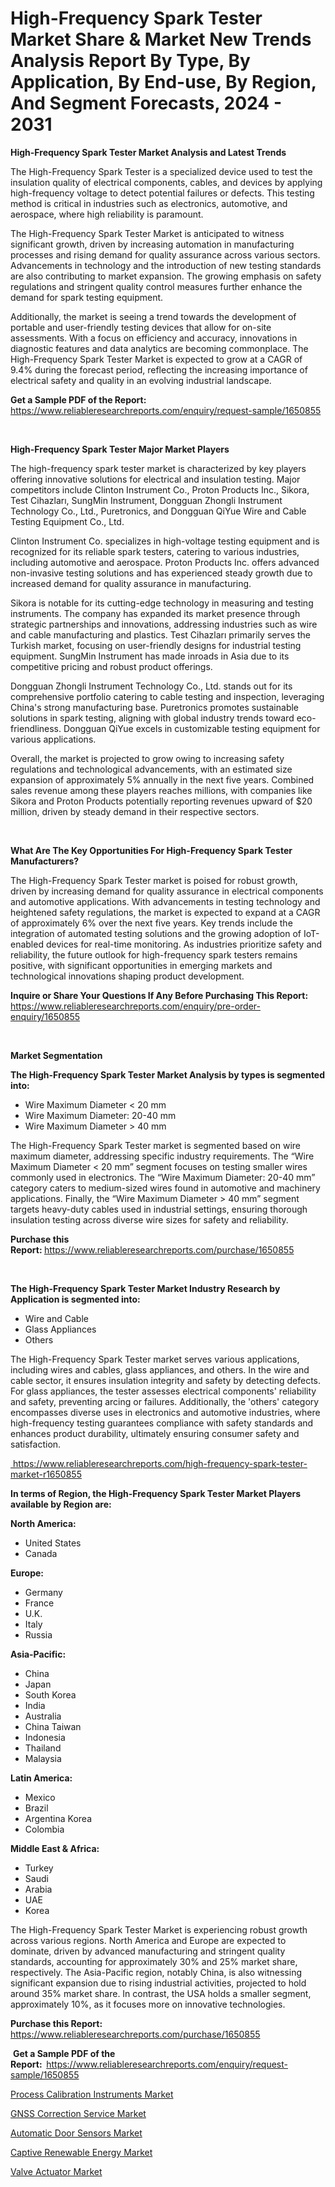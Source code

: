 <p><h1>High-Frequency Spark Tester Market Share & Market New Trends Analysis Report By Type, By Application, By End-use, By Region, And Segment Forecasts, 2024 - 2031</h1></p><p><strong>High-Frequency Spark Tester Market Analysis and Latest Trends</strong></p>
<p><p>The High-Frequency Spark Tester is a specialized device used to test the insulation quality of electrical components, cables, and devices by applying high-frequency voltage to detect potential failures or defects. This testing method is critical in industries such as electronics, automotive, and aerospace, where high reliability is paramount.</p><p>The High-Frequency Spark Tester Market is anticipated to witness significant growth, driven by increasing automation in manufacturing processes and rising demand for quality assurance across various sectors. Advancements in technology and the introduction of new testing standards are also contributing to market expansion. The growing emphasis on safety regulations and stringent quality control measures further enhance the demand for spark testing equipment. </p><p>Additionally, the market is seeing a trend towards the development of portable and user-friendly testing devices that allow for on-site assessments. With a focus on efficiency and accuracy, innovations in diagnostic features and data analytics are becoming commonplace. The High-Frequency Spark Tester Market is expected to grow at a CAGR of 9.4% during the forecast period, reflecting the increasing importance of electrical safety and quality in an evolving industrial landscape.</p></p>
<p><strong>Get a Sample PDF of the Report:&nbsp;</strong> <a href="https://www.reliableresearchreports.com/enquiry/request-sample/1650855?utm_campaign=83&utm_medium=2&utm_source=Github&utm_content=ia&utm_term=18102024&utm_id=high-frequency-spark-tester">https://www.reliableresearchreports.com/enquiry/request-sample/1650855</a></p>
<p>&nbsp;</p>
<p><strong>High-Frequency Spark Tester Major Market Players</strong></p>
<p><p>The high-frequency spark tester market is characterized by key players offering innovative solutions for electrical and insulation testing. Major competitors include Clinton Instrument Co., Proton Products Inc., Sikora, Test Cihazları, SungMin Instrument, Dongguan Zhongli Instrument Technology Co., Ltd., Puretronics, and Dongguan QiYue Wire and Cable Testing Equipment Co., Ltd.</p><p>Clinton Instrument Co. specializes in high-voltage testing equipment and is recognized for its reliable spark testers, catering to various industries, including automotive and aerospace. Proton Products Inc. offers advanced non-invasive testing solutions and has experienced steady growth due to increased demand for quality assurance in manufacturing.</p><p>Sikora is notable for its cutting-edge technology in measuring and testing instruments. The company has expanded its market presence through strategic partnerships and innovations, addressing industries such as wire and cable manufacturing and plastics. Test Cihazları primarily serves the Turkish market, focusing on user-friendly designs for industrial testing equipment. SungMin Instrument has made inroads in Asia due to its competitive pricing and robust product offerings.</p><p>Dongguan Zhongli Instrument Technology Co., Ltd. stands out for its comprehensive portfolio catering to cable testing and inspection, leveraging China's strong manufacturing base. Puretronics promotes sustainable solutions in spark testing, aligning with global industry trends toward eco-friendliness. Dongguan QiYue excels in customizable testing equipment for various applications.</p><p>Overall, the market is projected to grow owing to increasing safety regulations and technological advancements, with an estimated size expansion of approximately 5% annually in the next five years. Combined sales revenue among these players reaches millions, with companies like Sikora and Proton Products potentially reporting revenues upward of $20 million, driven by steady demand in their respective sectors.</p></p>
<p>&nbsp;</p>
<p><strong>What Are The Key Opportunities For High-Frequency Spark Tester Manufacturers?</strong></p>
<p><p>The High-Frequency Spark Tester market is poised for robust growth, driven by increasing demand for quality assurance in electrical components and automotive applications. With advancements in testing technology and heightened safety regulations, the market is expected to expand at a CAGR of approximately 6% over the next five years. Key trends include the integration of automated testing solutions and the growing adoption of IoT-enabled devices for real-time monitoring. As industries prioritize safety and reliability, the future outlook for high-frequency spark testers remains positive, with significant opportunities in emerging markets and technological innovations shaping product development.</p></p>
<p><strong>Inquire or Share Your Questions If Any Before Purchasing This Report:</strong> <a href="https://www.reliableresearchreports.com/enquiry/pre-order-enquiry/1650855?utm_campaign=83&utm_medium=2&utm_source=Github&utm_content=ia&utm_term=18102024&utm_id=high-frequency-spark-tester">https://www.reliableresearchreports.com/enquiry/pre-order-enquiry/1650855</a></p>
<p>&nbsp;</p>
<p><strong>Market Segmentation</strong></p>
<p><strong>The High-Frequency Spark Tester Market Analysis by types is segmented into:</strong></p>
<p><ul><li>Wire Maximum Diameter < 20 mm</li><li>Wire Maximum Diameter: 20-40 mm</li><li>Wire Maximum Diameter > 40 mm</li></ul></p>
<p><p>The High-Frequency Spark Tester market is segmented based on wire maximum diameter, addressing specific industry requirements. The “Wire Maximum Diameter < 20 mm” segment focuses on testing smaller wires commonly used in electronics. The “Wire Maximum Diameter: 20-40 mm” category caters to medium-sized wires found in automotive and machinery applications. Finally, the “Wire Maximum Diameter > 40 mm” segment targets heavy-duty cables used in industrial settings, ensuring thorough insulation testing across diverse wire sizes for safety and reliability.</p></p>
<p><strong>Purchase this Report:&nbsp;</strong><a href="https://www.reliableresearchreports.com/purchase/1650855?utm_campaign=83&utm_medium=2&utm_source=Github&utm_content=ia&utm_term=18102024&utm_id=high-frequency-spark-tester">https://www.reliableresearchreports.com/purchase/1650855</a></p>
<p>&nbsp;</p>
<p><strong>The High-Frequency Spark Tester Market Industry Research by Application is segmented into:</strong></p>
<p><ul><li>Wire and Cable</li><li>Glass Appliances</li><li>Others</li></ul></p>
<p><p>The High-Frequency Spark Tester market serves various applications, including wires and cables, glass appliances, and others. In the wire and cable sector, it ensures insulation integrity and safety by detecting defects. For glass appliances, the tester assesses electrical components' reliability and safety, preventing arcing or failures. Additionally, the 'others' category encompasses diverse uses in electronics and automotive industries, where high-frequency testing guarantees compliance with safety standards and enhances product durability, ultimately ensuring consumer safety and satisfaction.</p></p>
<p><a href="https://www.reliableresearchreports.com/high-frequency-spark-tester-market-r1650855?utm_campaign=83&utm_medium=2&utm_source=Github&utm_content=ia&utm_term=18102024&utm_id=high-frequency-spark-tester">&nbsp;https://www.reliableresearchreports.com/high-frequency-spark-tester-market-r1650855</a></p>
<p><strong>In terms of Region, the High-Frequency Spark Tester Market Players available by Region are:</strong></p>
<p>
    <p> <strong> North America: </strong>
        <ul>
            <li>United States</li>
            <li>Canada</li>
        </ul>
        </p> 
    <p> <strong> Europe: </strong>
        <ul>
            <li>Germany</li>
            <li>France</li>
            <li>U.K.</li>
            <li>Italy</li>
            <li>Russia</li>
        </ul>
        </p> 
    <p> <strong> Asia-Pacific: </strong>
        <ul>
            <li>China</li>
            <li>Japan</li>
            <li>South Korea</li>
            <li>India</li>
            <li>Australia</li>
            <li>China Taiwan</li>
            <li>Indonesia</li>
            <li>Thailand</li>
            <li>Malaysia</li>
        </ul>
        </p> 
    <p> <strong> Latin America: </strong>
        <ul>
            <li>Mexico</li>
            <li>Brazil</li>
            <li>Argentina Korea</li>
            <li>Colombia</li>
        </ul>
        </p> 
    <p> <strong> Middle East & Africa: </strong>
        <ul>
            <li>Turkey</li>
            <li>Saudi</li>
            <li>Arabia</li>
            <li>UAE</li>
            <li>Korea</li>
        </ul>
    </p>
    </p>
<p><p>The High-Frequency Spark Tester Market is experiencing robust growth across various regions. North America and Europe are expected to dominate, driven by advanced manufacturing and stringent quality standards, accounting for approximately 30% and 25% market share, respectively. The Asia-Pacific region, notably China, is also witnessing significant expansion due to rising industrial activities, projected to hold around 35% market share. In contrast, the USA holds a smaller segment, approximately 10%, as it focuses more on innovative technologies.</p></p>
<p><strong>Purchase this Report: </strong><a href="https://www.reliableresearchreports.com/purchase/1650855?utm_campaign=83&utm_medium=2&utm_source=Github&utm_content=ia&utm_term=18102024&utm_id=high-frequency-spark-tester">https://www.reliableresearchreports.com/purchase/1650855</a></p>
<p>&nbsp;<strong>Get a Sample PDF of the Report:&nbsp;&nbsp;</strong><a href="https://www.reliableresearchreports.com/enquiry/request-sample/1650855?utm_campaign=83&utm_medium=2&utm_source=Github&utm_content=ia&utm_term=18102024&utm_id=high-frequency-spark-tester">https://www.reliableresearchreports.com/enquiry/request-sample/1650855</a></p>
<p><strong></strong></p>
<p><p><a href="https://github.com/AlisaRowe24/Market-Research-Report-List-1/blob/main/process-calibration-instruments-market.md?utm_campaign=83&utm_medium=2&utm_source=Github&utm_content=ia&utm_term=18102024&utm_id=high-frequency-spark-tester">Process Calibration Instruments Market</a></p><p><a href="https://www.linkedin.com/pulse/gnss-correction-service-market-evolution-future-outlook-forecasting-sqguc?utm_campaign=83&utm_medium=2&utm_source=Github&utm_content=ia&utm_term=18102024&utm_id=high-frequency-spark-tester">GNSS Correction Service Market</a></p><p><a href="https://issuu.com/reportprime-2/docs/automatic-door-sensors-market-size-_4b47ccd2415877?utm_campaign=83&utm_medium=2&utm_source=Github&utm_content=ia&utm_term=18102024&utm_id=high-frequency-spark-tester">Automatic Door Sensors Market</a></p><p><a href="https://github.com/kaufmannDavid16/Market-Research-Report-List-1/blob/main/captive-renewable-energy-market.md?utm_campaign=83&utm_medium=2&utm_source=Github&utm_content=ia&utm_term=18102024&utm_id=high-frequency-spark-tester">Captive Renewable Energy Market</a></p><p><a href="https://issuu.com/reportprime-2/docs/valve-actuator-market-size-2030.ppt_2cbf3eef619f8e?utm_campaign=83&utm_medium=2&utm_source=Github&utm_content=ia&utm_term=18102024&utm_id=high-frequency-spark-tester">Valve Actuator Market</a></p></p>